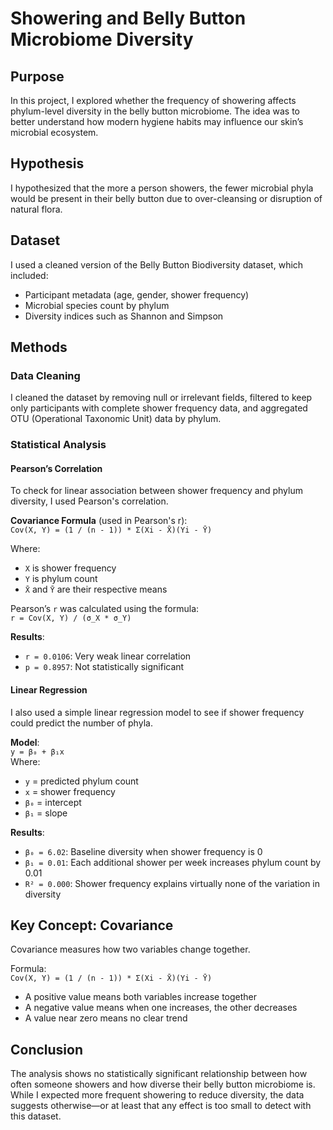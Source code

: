 # Showering and Belly Button Microbiome Diversity

## Purpose  
In this project, I explored whether the frequency of showering affects phylum-level diversity in the belly button microbiome. The idea was to better understand how modern hygiene habits may influence our skin’s microbial ecosystem.

## Hypothesis  
I hypothesized that the more a person showers, the fewer microbial phyla would be present in their belly button due to over-cleansing or disruption of natural flora.

## Dataset  
I used a cleaned version of the Belly Button Biodiversity dataset, which included:
- Participant metadata (age, gender, shower frequency)
- Microbial species count by phylum
- Diversity indices such as Shannon and Simpson


## Methods

### Data Cleaning  
I cleaned the dataset by removing null or irrelevant fields, filtered to keep only participants with complete shower frequency data, and aggregated OTU (Operational Taxonomic Unit) data by phylum.

### Statistical Analysis  

#### Pearson’s Correlation  
To check for linear association between shower frequency and phylum diversity, I used Pearson's correlation.  

**Covariance Formula** (used in Pearson's r):  
`Cov(X, Y) = (1 / (n - 1)) * Σ(Xi - X̄)(Yi - Ȳ)`

Where:  
- `X` is shower frequency  
- `Y` is phylum count  
- `X̄` and `Ȳ` are their respective means  

Pearson’s `r` was calculated using the formula:  
`r = Cov(X, Y) / (σ_X * σ_Y)`

**Results**:
- `r = 0.0106`: Very weak linear correlation  
- `p = 0.8957`: Not statistically significant  

#### Linear Regression  
I also used a simple linear regression model to see if shower frequency could predict the number of phyla.

**Model**:  
`y = β₀ + β₁x`  
Where:  
- `y` = predicted phylum count  
- `x` = shower frequency  
- `β₀` = intercept  
- `β₁` = slope  

**Results**:  
- `β₀ = 6.02`: Baseline diversity when shower frequency is 0  
- `β₁ = 0.01`: Each additional shower per week increases phylum count by 0.01  
- `R² = 0.000`: Shower frequency explains virtually none of the variation in diversity  

## Key Concept: Covariance  
Covariance measures how two variables change together.  

Formula:  
`Cov(X, Y) = (1 / (n - 1)) * Σ(Xi - X̄)(Yi - Ȳ)`

- A positive value means both variables increase together  
- A negative value means when one increases, the other decreases  
- A value near zero means no clear trend  

## Conclusion  
The analysis shows no statistically significant relationship between how often someone showers and how diverse their belly button microbiome is. While I expected more frequent showering to reduce diversity, the data suggests otherwise—or at least that any effect is too small to detect with this dataset.

 
